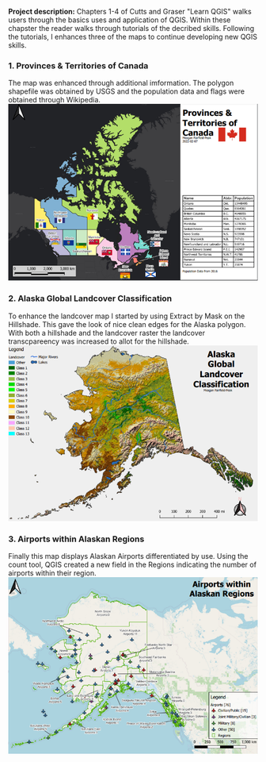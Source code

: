**Project description:** Chapters 1-4 of Cutts and Graser "Learn QGIS" walks users through the basics uses and application of QGIS. Within these chapster the reader walks through tutorials of the decribed skills. Following the tutorials, I enhances three of the maps to continue developing new QGIS skills.

### 1. Provinces & Territories of Canada

The map was enhanced through additional imformation. The polygon shapefile was obtained by USGS and the population data and flags were obtained through Wikipedia. 
<img src="lab1/canada_map.png?raw=true"/>

### 2. Alaska Global Landcover Classification

To enhance the landcover map I started by using Extract by Mask on the Hillshade. 
This gave the look of nice clean edges for the Alaska polygon. With both a hillshade and the 
landcover raster the landcover transcpareency was increased to allot for the hillshade. 
<img src="lab1/Alaska_map.png?raw=true"/>

### 3. Airports within Alaskan Regions

Finally this map displays Alaskan Airports differentiated by use. Using the count tool, QGIS created a new field in the Regions indicating the number of airports within their region.
<img src="lab1/alaska_airport_map.png?raw=true"/>
